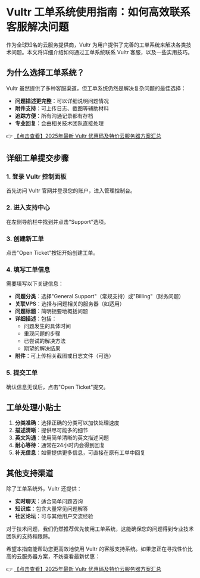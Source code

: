 # Vultr 工单系统使用指南：如何高效联系客服解决问题

作为全球知名的云服务提供商，Vultr 为用户提供了完善的工单系统来解决各类技术问题。本文将详细介绍如何通过工单系统联系 Vultr 客服，以及一些实用技巧。

## 为什么选择工单系统？

Vultr 虽然提供了多种客服渠道，但工单系统仍然是解决复杂问题的最佳选择：

- **问题描述更完整**：可以详细说明问题情况
- **附件支持**：可上传日志、截图等辅助材料
- **追踪方便**：所有沟通记录都有存档
- **专业回复**：会由相关技术团队直接处理

👉 [【点击查看】2025年最新 Vultr 优惠码及特价云服务器方案汇总](https://bit.ly/VuLtr)

## 详细工单提交步骤

### 1. 登录 Vultr 控制面板
首先访问 Vultr 官网并登录您的账户，进入管理控制台。

### 2. 进入支持中心
在左侧导航栏中找到并点击"Support"选项。

### 3. 创建新工单
点击"Open Ticket"按钮开始创建工单。

### 4. 填写工单信息
需要填写以下关键信息：

- **问题分类**：选择"General Support"（常规支持）或"Billing"（财务问题）
- **关联VPS**：选择与问题相关的服务器（如适用）
- **问题标题**：简明扼要地概括问题
- **详细描述**：包括：
  - 问题发生的具体时间
  - 重现问题的步骤
  - 已尝试的解决方法
  - 期望的解决结果
- **附件**：可上传相关截图或日志文件（可选）

### 5. 提交工单
确认信息无误后，点击"Open Ticket"提交。

## 工单处理小贴士

1. **分类准确**：选择正确的分类可以加快处理速度
2. **描述清晰**：提供尽可能多的细节
3. **英文沟通**：使用简单清晰的英文描述问题
4. **耐心等待**：通常在24小时内会得到回复
5. **补充信息**：如需提供更多信息，可直接在原有工单中回复

## 其他支持渠道

除了工单系统外，Vultr 还提供：

- **实时聊天**：适合简单问题咨询
- **知识库**：包含大量常见问题解答
- **社区论坛**：可与其他用户交流经验

对于技术问题，我们仍然推荐优先使用工单系统，这能确保您的问题得到专业技术团队的支持和跟踪。

希望本指南能帮助您更高效地使用 Vultr 的客服支持系统。如果您正在寻找性价比高的云服务器方案，不妨查看最新优惠：

👉 [【点击查看】2025年最新 Vultr 优惠码及特价云服务器方案汇总](https://bit.ly/VuLtr)